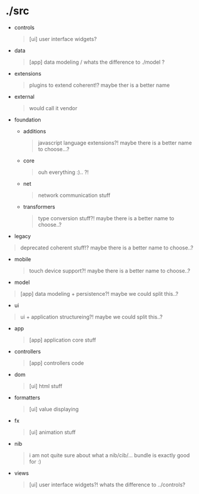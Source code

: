# ./src

* controls
  > [ui] user interface widgets?
  
* data
  > [app] data modeling / whats the difference to ./model ?

* extensions
  > plugins to extend coherent!? maybe ther is a better name

* external
  > would call it vendor

* foundation

  * additions
    > javascript language extensions?! maybe there is a better name to choose...?
  
  * core
    > ouh everything :).. ?!
  
  * net
    > network communication stuff
  
  * transformers
    > type conversion stuff?! maybe there is a better name to choose..?
  
* legacy
 > deprecated coherent stuff!? maybe there is a better name to choose..?
 
* mobile
  > touch device support?! maybe there is a better name to choose..?
 
* model
 > [app] data modeling + persistence?! maybe we could split this..?
 
* ui
 > ui + application structureing?! maybe we could split this..?
 
  * app
    > [app] application core stuff
  
  * controllers
    > [app] controllers code
  
  * dom
    > [ui] html stuff
  
  * formatters
    > [ui] value displaying
  
  * fx
    > [ui] animation stuff
  
  * nib 
    > i am not quite sure about what a nib/cib/... bundle is exactly good for :)
  
  * views 
    > [ui] user interface widgets?! whats the difference to ../controls?
  